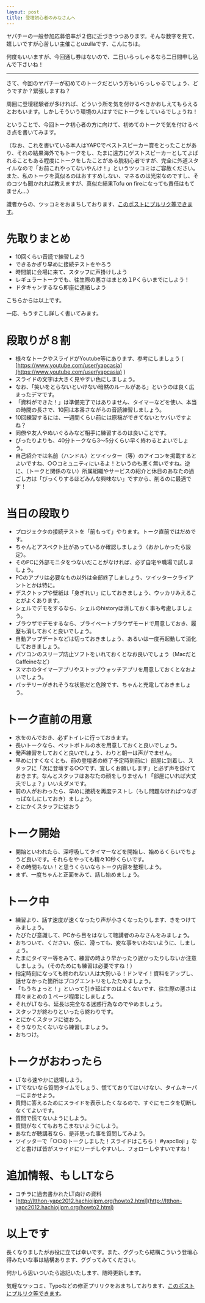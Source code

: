 ```yaml
---
layout: post
title: 登壇初心者のみなさんへ
---
```


ヤパチーの一般参加応募倍率が２倍に近づきつつあります。そんな数字を見て、嬉しいですが心苦しい主催ことuzullaです、こんにちは。

何度もいいますが、今回通し券はないので、二日いらっしゃるなら二日間申し込んで下さいね！

***

さて、今回のヤパチーが初めてのトークだという方もいらっしゃるでしょう、どうですか？緊張しますね？

周囲に登壇経験者が多ければ、どういう所を気を付けるべきかおしえてもらえるとおもいます。しかしそういう環境の人はすでにトークをしているでしょうね！


ということで、今回トーク初心者の方に向けて、初めてのトークで気を付けるべき点を書いてみます。

（なお、これを書いている本人はYAPCでベストスピーカー賞をとったことがあり、それの結果海外でもトークをし、たまに遠方にゲストスピーカーとしてよばれることもある程度にトークをしたことがある脱初心者ですが、完全に外道スタイルなので「お前これやってないやんけ！」というツッコミはご容赦ください。また、私のトークを真似るのはおすすめしない、マネるのは光栄なのですし、そのコツも聞かれれば教えますが、真似た結果Tofu on fireになっても責任はもてません…）

識者からの、ツッコミをおまちしております、[このポストにプルリク等できます](https://github.com/hachiojipm/yapcasia-8oji-2016mid/tree/gh-pages/_posts/2016-06-11-for-beginner-talker.md)。


# 先取りまとめ

- 10回くらい音読で練習しよう
- できるかぎり早めに接続テストをやろう
- 時間前に会場に来て、スタッフに声掛けしよう
- レギュラートークでも、往生際の悪さはまとめ１Pくらいまでにしよう！
- ドタキャンするなら即座に連絡しよう

こちらからは以上です。


一応、もうすこし詳しく書いてみます。


# 段取りが８割

- 様々なトークやスライドがYoutube等にあります、参考にしましょう ( [https://www.youtube.com/user/yapcasia](https://www.youtube.com/user/yapcasia) )
- スライドの文字は大きく見やすい色にしましょう。
- なお、「笑いをとらないといけない暗黙のルールがある」というのは良く広まったデマです。
- 「資料ができた！」は準備完了ではありません、タイマーなどを使い、本当の時間の長さで、10回は本番さながらの音読練習しましょう。
- 10回練習するには、一週間くらい前には原稿ができてないとヤバいですよね？
- 同僚や友人やぬいぐるみなど相手に練習するのは良いことです。
- ぴったりよりも、40分トークなら3〜5分くらい早く終わるとよいでしょう。
- 自己紹介では名前（ハンドル）とツイッター（等）のアイコンを掲載するとよいですね、○○コミュニティにいるよ！というのも悪く無いですね。逆に、（トークと関係のない）所属組織やサービスの紹介と休日のあなたの過ごし方は「びっくりするほどみんな興味ない」ですから、削るのに最適です！


# 当日の段取り

- プロジェクタの接続テストを「前もって」やります。トーク直前ではだめです。
- ちゃんとアスペクト比があっているか確認しましょう（おかしかったら設定）。
- そのPCに外部モニタをつないだことがなければ、必ず自宅や職場で試しましょう。
- PCのアプリは必要なもの以外は全部終了しましょう、ツイッタークライアントとかは特に。
- デスクトップや壁紙は「身ぎれい」にしておきましょう、ウッカリみえることがよくあります。
- シェルでデモをするなら、シェルのhistoryは消しておく事も考慮しましょう。
- ブラウザでデモするなら、プライベートブラウザモードで用意しておき、履歴も消しておくと良いでしょう。
- 自動アップデートなどは切っておきましょう、あるいは一度再起動して消化しておきましょう。
- パソコンのスリープ防止ソフトをいれておくとなお良いでしょう（MacだとCaffeineなど）
- スマホのタイマーアプリやストップウォッチアプリを用意しておくとなおよいでしょう。
- バッテリーがきれそうな状態だと危険です、ちゃんと充電しておきましょう。


# トーク直前の用意

- 水をのんでおき、必ずトイレに行っておきます。
- 長いトークなら、ペットボトルの水を用意しておくと良いでしょう。
- 発声練習をしておくと良いでしょう、わりと朝一は声がでません。
- 早めに(すくなくとも、前の登壇者の終了予定時刻前に）部屋に到着し、スタッフに「次に登壇する○○です、宜しくお願いします」と必ず声を掛けておきます。なんとスタッフはあなたの顔をしりません！「部屋にいれば大丈夫でしょ？」いいえダメです。
- 前の人がおわったら、早めに接続を再度テストし（もし問題なければつなぎっぱなしにしておき）ましょう。
- とにかくスタッフに従おう


# トーク開始

- 開始といわれたら、深呼吸してタイマーなどを開始し、始めるくらいでちょうど良いです。それらをやっても精々10秒くらいです。
- その時間もない！と思うくらいならトーク内容を整理しよう。
- まず、一度ちゃんと正面をみて、話し始めましょう。


# トーク中

- 練習より、話す速度が速くなったり声が小さくなったりします、きをつけてみましょう。
- たびたび意識して、PCから目をはなして聴講者のみなさんをみましょう。
- おちついて、ください、仮に、滑っても、変な事をいわないように、しましょう。
- たまにタイマー等をみて、練習の時より早かったり遅かったりしないか注意しましょう。（そのためにも練習は必要ですね！）
- 指定時刻になっても終われない人は大勢いる！ドンマイ！資料をアップし、話せなかった箇所はブログエントリをしたためましょう。
- 「もうちょっと！」といって引き延ばすのはよくないです、往生際の悪さは精々まとめの１ページ程度にしましょう。
- それがLTなら、延長は完全なる迷惑行為なのでやめましょう。
- スタッフが終わりといったら終わりです。
- とにかくスタッフに従おう。
- そうなりたくないなら練習しましょう。
- おちつけ。


# トークがおわったら

- LTなら速やかに退場しよう。
- LTでないなら質問タイムでしょう、慌てておりてはいけない、タイムキーパーにまかせよう。
- 質問に答えるためにスライドを表示したくなるので、すぐにモニタを切断しなくてよいです。
- 質問で慌てないようにしよう。
- 質問がなくてもおちこまないようにしよう。
- あなたが聴講者なら、是非思った事を質問してみよう。
- ツイッターで「○○のトークしました！スライドはこちら！ #yapc8oji 」などと書けば皆がスライドにリーチしやすいし、フォローしやすいですね！


# 追加情報、もしLTなら

- コチラに過去書かれたLT向けの資料
- [http://ltthon-yapc2012.hachiojipm.org/howto2.html](http://ltthon-yapc2012.hachiojipm.org/howto2.html)



# 以上です

長くなりましたがお役に立てば幸いです。また、ググったら結構こういう登壇心得みたいな事は結構あります、ググってみてください。

何かしら思いついたら追記いたします、随時更新します。

気軽なツッコミ、Typoなどの修正プリリクをおまちしております、[このポストにプルリク等できます](https://github.com/hachiojipm/yapcasia-8oji-2016mid/tree/gh-pages/_posts/2016-06-11-for-beginner-talker.md)。


